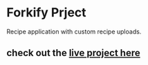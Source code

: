 # Forkify Prject

Recipe application with custom recipe uploads.

## check out the <a href="https://forkify-nouregy.netlify.app/" blank="target">live project here</a>
